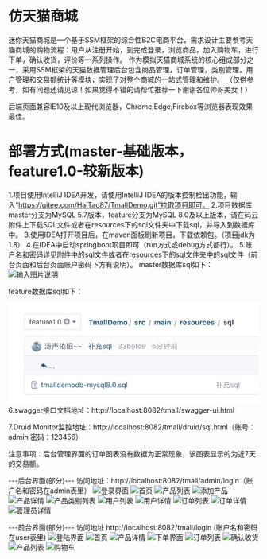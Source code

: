 # 仿天猫商城
迷你天猫商城是一个基于SSM框架的综合性B2C电商平台，需求设计主要参考天猫商城的购物流程：用户从注册开始，到完成登录，浏览商品，加入购物车，进行下单，确认收货，评价等一系列操作。
作为模拟天猫商城系统的核心组成部分之一，采用SSM框架的天猫数据管理后台包含商品管理，订单管理，类别管理，用户管理和交易额统计等模块，实现了对整个商城的一站式管理和维护。
（仅供参考，如有问题还请见谅！如果觉得不错的请帮忙推荐一下谢谢各位帅哥美女！）

后端页面兼容IE10及以上现代浏览器，Chrome,Edge,Firebox等浏览器表现效果最佳。

# 部署方式(master-基础版本，feature1.0-较新版本)
1.项目使用IntelliJ IDEA开发，请使用IntelliJ IDEA的版本控制检出功能，输入“https://gitee.com/HaiTao87/TmallDemo.git”拉取项目即可。
2.项目数据库master分支为MySQL 5.7版本，feature分支为MySQL 8.0及以上版本，请在码云附件上下载SQL文件或者在resources下的sql文件夹中下载sql，并导入到数据库中。
3.使用IDEA打开项目后，在maven面板刷新项目，下载依赖包。（项目jdk为1.8）
4.在IDEA中启动springboot项目即可（run方式或debug方式都行）。
5.账户名和密码详见附件中的sql文件或者在resources下的sql文件夹中的sql文件（前台页面和后台页面账户密码下方有说明）。
master数据库sql如下：
![输入图片说明](https://images.gitee.com/uploads/images/2020/1016/150457_5c0c7304_996301.png "屏幕截图.png")

feature数据库sql如下：

![输入图片说明](1700038011674.jpg)
6.swagger接口文档地址：http://localhost:8082/tmall/swagger-ui.html

7.Druid Monitor监控地址：http://localhost:8082/tmall/druid/sql.html（账号：admin 密码：123456）

注意事项：后台管理界面的订单图表没有数据为正常现象，该图表显示的为近7天的交易额。

---后台界面(部分)--- 访问地址：http://localhost:8082/tmall/admin/login（账户名和密码在admin表里）
![登录界面](https://gitee.com/uploads/images/2018/0526/222324_71d64249_1616166.png "2018-05-26_221417.png")
![首页](https://gitee.com/uploads/images/2018/0526/222349_00d5df29_1616166.png "2018-05-26_221445.png")
![产品列表](https://gitee.com/uploads/images/2018/0526/222414_c3a74f51_1616166.png "2018-05-26_221454.png")
![添加产品](https://gitee.com/uploads/images/2018/0526/222440_813cf8d7_1616166.png "2018-05-26_221504.png")
![产品详情](https://gitee.com/uploads/images/2018/0526/222457_7727da44_1616166.png "2018-05-26_221513.png")
![产品类别列表](https://gitee.com/uploads/images/2018/0526/222515_0f605a1a_1616166.png "2018-05-26_221522.png")
![用户列表](https://gitee.com/uploads/images/2018/0526/222531_2ddbba60_1616166.png "2018-05-26_221530.png")
![用户详情](https://gitee.com/uploads/images/2018/0526/222542_f816afc9_1616166.png "2018-05-26_221539.png")
![订单列表](https://gitee.com/uploads/images/2018/0526/222601_ac370928_1616166.png "2018-05-26_221547.png")
![订单详情](https://gitee.com/uploads/images/2018/0526/222628_e539faf6_1616166.png "2018-05-26_221554.png")
![管理员详情](https://gitee.com/uploads/images/2018/0526/222839_911d4e0d_1616166.png "2018-05-26_221607.png")

---前台界面(部分)--- 访问地址 http://localhost:8082/tmall/login (账户名和密码在user表里)
![登陆界面](https://gitee.com/uploads/images/2018/0526/223030_17b28619_1616166.png "2018-05-26_221715.png")
![首页](https://gitee.com/uploads/images/2018/0526/223018_14e999f1_1616166.png "2018-05-26_221703.png")
![产品详情](https://gitee.com/uploads/images/2018/0526/223044_e481ec5f_1616166.png "2018-05-26_221725.png")
![下单界面](https://gitee.com/uploads/images/2018/0526/223100_ef6e9612_1616166.png "2018-05-26_221837.png")
![订单列表](https://gitee.com/uploads/images/2018/0526/223117_dfd64b43_1616166.png "2018-05-26_221901.png")
![确认收货](https://gitee.com/uploads/images/2018/0526/223220_71e2ee3d_1616166.png "2018-05-26_221911.png")
![产品列表](https://gitee.com/uploads/images/2018/0526/223233_18e131a5_1616166.png "2018-05-26_222006.png")
![购物车](https://gitee.com/uploads/images/2018/0526/223245_3f80d8f4_1616166.png "2018-05-26_223157.png")

